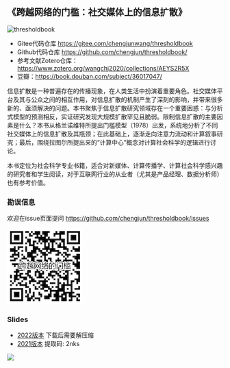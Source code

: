 ## 《跨越网络的门槛：社交媒体上的信息扩散》

<img width="508" alt="thresholdbook" src="https://user-images.githubusercontent.com/543384/182100753-38f36b90-8ec8-40b8-9b42-07adbe382ab8.png">


- Gitee代码仓库 https://gitee.com/chengjunwang/thresholdbook  
- Github代码仓库 https://github.com/chengjun/thresholdbook/
- 参考文献Zotero仓库：https://www.zotero.org/wangchj2020/collections/AEYS2R5X
- 豆瓣：https://book.douban.com/subject/36017047/

信息扩散是一种普遍存在的传播现象，在人类生活中扮演着重要角色。社交媒体平台及其与公众之间的相互作用，对信息扩散的机制产生了深刻的影响，并带来很多新的、亟须解决的问题。本书聚焦于信息扩散研究领域存在一个重要困惑：与分析式模型的预测相反，实证研究发现大规模扩散罕见且脆弱。限制信息扩散的主要因素是什么？本书从格兰诺维特所提出门槛模型（1978）出发，系统地分析了不同社交媒体上的信息扩散及其瓶颈；在此基础上，逐渐走向注意力流动和计算叙事研究；最后，围绕拉图尔所提出来的“计算中心”概念对计算社会科学的逻辑进行讨论。

本书定位为社会科学专业书籍，适合对新媒体、计算传播学、计算社会科学感兴趣的研究者和学生阅读，对于互联网行业的从业者（尤其是产品经理、数据分析师）也有参考价值。

### 勘误信息

欢迎在issue页面提问 https://github.com/chengjun/thresholdbook/issues

![](二维码.png)

### Slides
- [2022版本](https://github.com/chengjun/thresholdbook/blob/master/%E3%80%8A%E8%B7%A8%E8%B6%8A%E7%BD%91%E7%BB%9C%E7%9A%84%E9%97%A8%E6%A7%9B%E3%80%8B.pdf.zip) 下载后需要解压缩
- [2021版本](https://pan.baidu.com/s/1FmQK3w2hzT9yhfVJ14RjeQ) 提取码: 2nks

![](https://user-images.githubusercontent.com/543384/178952701-6e595809-3059-41d4-9d88-356a9b339445.png)


